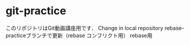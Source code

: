 ﻿# git-practice
このリポジトリはGit動画講座用です．
Change in local repository
rebase-practiceブランチで更新（rebase コンフリクト用）
rebase用
